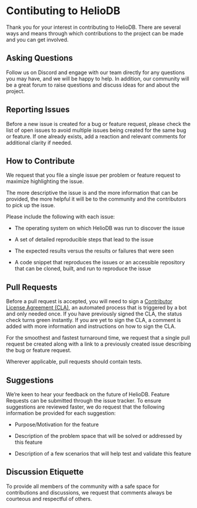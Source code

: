 # Contibuting to HelioDB

Thank you for your interest in contributing to HelioDB. There are several ways and means through which contributions to the project can be made and you can get involved.

## Asking Questions

Follow us on Discord and engage with our team directly for any questions you may have, and we will be happy to help. In addition, our community will be a great forum to raise questions and discuss ideas for and about the project.

## Reporting Issues

Before a new issue is created for a bug or feature request, please check the list of open issues to avoid multiple issues being created for the same bug or feature. If one already exists, add a reaction and relevant comments for additional clarity if needed.

## How to Contribute

We request that you file a single issue per problem or feature request to maximize highlighting the issue.

The more descriptive the issue is and the more information that can be provided, the more helpful it will be to the community and the contributors to pick up the issue.

Please include the following with each issue:

* The operating system on which HelioDB was run to discover the issue

* A set of detailed reproducible steps that lead to the issue

* The expected results versus the results or failures that were seen

* A code snippet that reproduces the issues or an accessible repository that can be cloned, built, and run to reproduce the issue

## Pull Requests

Before a pull request is accepted, you will need to sign a [Contributor License Agreement (CLA)](https://cla.opensource.microsoft.com/), an automated process that is triggered by a bot and only needed once. If you have previously signed the CLA, the status check turns green instantly. If you are yet to sign the CLA, a comment is added with more information and instructions on how to sign the CLA.

For the smoothest and fastest turnaround time, we request that a single pull request be created along with a link to a previously created issue describing the bug or feature request.

Wherever applicable, pull requests should contain tests.

## Suggestions

We’re keen to hear your feedback on the future of HelioDB. Feature Requests can be submitted through the issue tracker. To ensure suggestions are reviewed faster, we do request that the following information be provided for each suggestion:

* Purpose/Motivation for the feature

* Description of the problem space that will be solved or addressed by this feature

* Description of a few scenarios that will help test and validate this feature

## Discussion Etiquette

To provide all members of the community with a safe space for contributions and discussions, we request that comments always be courteous and respectful of others.
